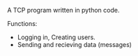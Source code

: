 A TCP program written in python code.

Functions:
- Logging in, Creating users.
- Sending and recieving data (messages)
